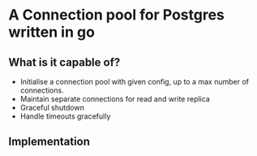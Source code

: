 # A Connection pool for Postgres written in go  
## What is it capable of?
- Initialise a connection pool with given config, up to a max number of connections.
- Maintain separate connections for read and write replica
- Graceful shutdown
- Handle timeouts gracefully 

## Implementation
